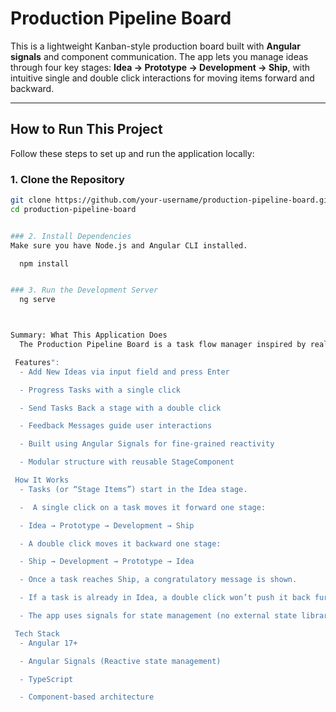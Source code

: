 # Production Pipeline Board

This is a lightweight Kanban-style production board built with **Angular signals** and component communication. The app lets you manage ideas through four key stages: **Idea → Prototype → Development → Ship**, with intuitive single and double click interactions for moving items forward and backward.

---

##  How to Run This Project

Follow these steps to set up and run the application locally:

### 1. Clone the Repository

```bash
git clone https://github.com/your-username/production-pipeline-board.git
cd production-pipeline-board


### 2. Install Dependencies
Make sure you have Node.js and Angular CLI installed.

  npm install


### 3. Run the Development Server 
  ng serve



Summary: What This Application Does
  The Production Pipeline Board is a task flow manager inspired by real-world software pipelines. It visually tracks the journey of a task from an idea to shipping, while enforcing logical movement rules between stages.

 Features":
  - Add New Ideas via input field and press Enter

  - Progress Tasks with a single click

  - Send Tasks Back a stage with a double click

  - Feedback Messages guide user interactions

  - Built using Angular Signals for fine-grained reactivity

  - Modular structure with reusable StageComponent

 How It Works
  - Tasks (or “Stage Items”) start in the Idea stage.

  -  A single click on a task moves it forward one stage:

  - Idea → Prototype → Development → Ship

  - A double click moves it backward one stage:

  - Ship → Development → Prototype → Idea

  - Once a task reaches Ship, a congratulatory message is shown.

  - If a task is already in Idea, a double click won’t push it back further — the app prevents invalid moves and displays a helpful message.

  - The app uses signals for state management (no external state libraries required).

 Tech Stack
  - Angular 17+

  - Angular Signals (Reactive state management)

  - TypeScript

  - Component-based architecture